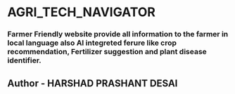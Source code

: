# AGRI_TECH_NAVIGATOR
### Farmer Friendly website provide all information to the farmer in local language also AI integreted ferure like crop recommendation, Fertilizer suggestion and plant disease identifier.
## Author - HARSHAD PRASHANT DESAI
